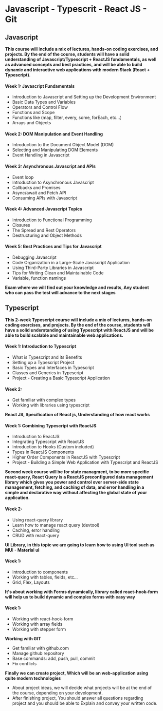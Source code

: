 # Javascript - Typescrit - React JS - Git

## Javascript
**This course will include a mix of lectures, hands-on coding exercises, and projects. By the end of the course, students will have a solid understanding of Javascript/Typescript + ReactJS fundamentals, as well as advanced concepts and best practices, and will be able to build dynamic and interactive web applications with modern Stack (React + Typescript).**

#### Week 1: Javascript Fundamentals
- Introduction to Javascript and Setting up the Development Environment
- Basic Data Types and Variables
- Operators and Control Flow
- Functions and Scope
- Functions like (map, filter, every, some, forEach, etc...) 
- Arrays and Objects

#### Week 2: DOM Manipulation and Event Handling
- Introduction to the Document Object Model (DOM)
- Selecting and Manipulating DOM Elements
- Event Handling in Javascript

#### Week 3: Asynchronous Javascript and APIs
- Event loop
- Introduction to Asynchronous Javascript
- Callbacks and Promises
- Async/await and Fetch API
- Consuming APIs with Javascript

#### Week 4: Advanced Javascript Topics
- Introduction to Functional Programming
- Closures
- The Spread and Rest Operators
- Destructuring and Object Methods

#### Week 5: Best Practices and Tips for Javascript
- Debugging Javascript
- Code Organization in a Large-Scale Javascript Application
- Using Third-Party Libraries in Javascript
- Tips for Writing Clean and Maintainable Code
- Variable, function namings


**Exam where we will find out your knowledge and results, Any student who can pass the test will advance to the next stages**

## Typescript

**This 2-week Typescript course will include a mix of lectures, hands-on coding exercises, and projects. By the end of the course, students will have a solid understanding of using Typescript with ReactJS and will be able to build scalable and maintainable web applications.**

#### Week 1: Introduction to Typescript
- What is Typescript and its Benefits
- Setting up a Typescript Project
- Basic Types and Interfaces in Typescript
- Classes and Generics in Typescript
- Project - Creating a Basic Typescript Application

#### Week 2: 
- Get familiar with complex types
- Working with libraries using typescript

**React JS, Specification of React js, Understanding of how react works**

#### Week 1: Combining Typescript with ReactJS
- Introduction to ReactJS
- Integrating Typescript with ReactJS
- Introduction to Hooks (Custom included)
- Types in ReactJS Components
- Higher Order Components in ReactJS with Typescript
- Project - Building a Simple Web Application with Typescript and ReactJS

**Second week course will be for state managment, to be more specific react-query, React Query is a ReactJS preconfigured data management library which gives you power and control over server-side state management, fetching, and caching of data, and error handling in a simple and declarative way without affecting the global state of your application.**

#### Week 2:
- Using react-query library
- Learn how to manage react query (devtool)
- Caching, error handling
- CRUD with react-query

**UI Library, in this topic we are going to learn how to using UI tool such as MUI - Material ui**

#### Week 1:
- Introduction to components
- Working with tables, fields, etc...
- Grid, Flex, Layouts

**It's about working with Forms dynamically, library called react-hook-form will help us to build dynamic and complex forms with easy way**

#### Week 1:
- Working with react-hook-form
- Working with array fields
- Working with stepper form

**Working with GIT**
- Get familiar with github.com
- Manage github repository
- Base commands: add, push, pull, commit
- Fix conflicts

**Finally we can create project, Which will be an web-application using quite modern technologies**
- About project ideas, we will decide what projects will be at the end of the course, depending on your development.
- After finishing project, You should answer all questions regarding project and you should be able to Explain and convey your written code.
